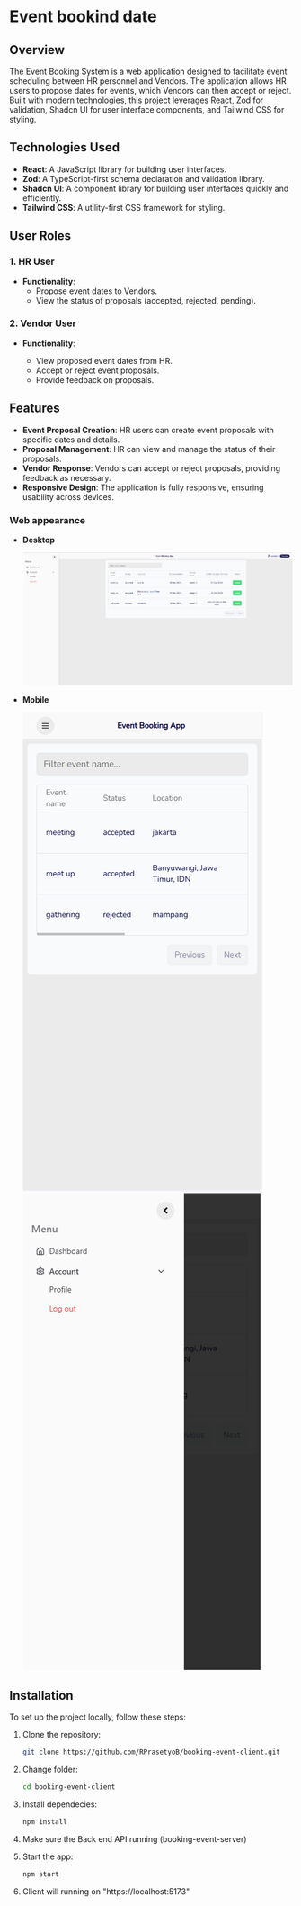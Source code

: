 # Event bookind date

## Overview

The Event Booking System is a web application designed to facilitate event scheduling between HR personnel and Vendors. The application allows HR users to propose dates for events, which Vendors can then accept or reject. Built with modern technologies, this project leverages React, Zod for validation, Shadcn UI for user interface components, and Tailwind CSS for styling.

## Technologies Used

- **React**: A JavaScript library for building user interfaces.
- **Zod**: A TypeScript-first schema declaration and validation library.
- **Shadcn UI**: A component library for building user interfaces quickly and efficiently.
- **Tailwind CSS**: A utility-first CSS framework for styling.

## User Roles

### 1. HR User

- **Functionality**:
  - Propose event dates to Vendors.
  - View the status of proposals (accepted, rejected, pending).

### 2. Vendor User

- **Functionality**:
  
  - View proposed event dates from HR.
  - Accept or reject event proposals.
  - Provide feedback on proposals.

## Features

- **Event Proposal Creation**: HR users can create event proposals with specific dates and details.
- **Proposal Management**: HR can view and manage the status of their proposals.
- **Vendor Response**: Vendors can accept or reject proposals, providing feedback as necessary.
- **Responsive Design**: The application is fully responsive, ensuring usability across devices.

### Web appearance

- **Desktop**
  
  ![](assets/img/README/2024-12-17-21-03-03-image.png)
- **Mobile**
  
  ![](assets/img/README/2024-12-17-21-03-35-image.png)![](assets/img/README/2024-12-17-21-03-58-image.png)

## Installation

To set up the project locally, follow these steps:

1. Clone the repository:
   
   ```bash
   git clone https://github.com/RPrasetyoB/booking-event-client.git
   ```

2. Change folder:
   
   ```bash
   cd booking-event-client
   ```

3. Install dependecies:
   
   ```bash
   npm install
   ```
4. Make sure the Back end API running (booking-event-server)

5. Start the app:
   ```bash
   npm start
   ```
6. Client will running on "https://localhost:5173"      
